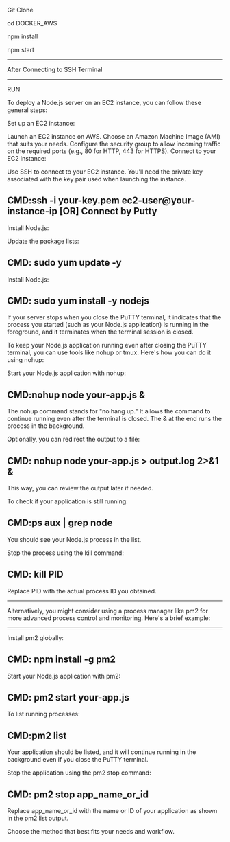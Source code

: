 Git Clone

cd DOCKER_AWS

npm install

npm start

---

After Connecting to SSH Terminal

---

RUN

To deploy a Node.js server on an EC2 instance, you can follow these general steps:

Set up an EC2 instance:

Launch an EC2 instance on AWS.
Choose an Amazon Machine Image (AMI) that suits your needs.
Configure the security group to allow incoming traffic on the required ports (e.g., 80 for HTTP, 443 for HTTPS).
Connect to your EC2 instance:

Use SSH to connect to your EC2 instance. You'll need the private key associated with the key pair used when launching the instance.

## CMD:ssh -i your-key.pem ec2-user@your-instance-ip [OR] Connect by Putty

Install Node.js:

Update the package lists:

## CMD: sudo yum update -y

Install Node.js:

## CMD: sudo yum install -y nodejs

If your server stops when you close the PuTTY terminal, it indicates that the process you started (such as your Node.js application) is running in the foreground, and it terminates when the terminal session is closed.

To keep your Node.js application running even after closing the PuTTY terminal, you can use tools like nohup or tmux. Here's how you can do it using nohup:

Start your Node.js application with nohup:

## CMD:nohup node your-app.js &

The nohup command stands for "no hang up." It allows the command to continue running even after the terminal is closed. The & at the end runs the process in the background.

Optionally, you can redirect the output to a file:

## CMD: nohup node your-app.js > output.log 2>&1 &

This way, you can review the output later if needed.

To check if your application is still running:

## CMD:ps aux | grep node

You should see your Node.js process in the list.

Stop the process using the kill command:

## CMD: kill PID

Replace PID with the actual process ID you obtained.

---

Alternatively, you might consider using a process manager like pm2 for more advanced process control and monitoring. Here's a brief example:

---

Install pm2 globally:

## CMD: npm install -g pm2

Start your Node.js application with pm2:

## CMD: pm2 start your-app.js

To list running processes:

## CMD:pm2 list

Your application should be listed, and it will continue running in the background even if you close the PuTTY terminal.

Stop the application using the pm2 stop command:

## CMD: pm2 stop app_name_or_id

Replace app_name_or_id with the name or ID of your application as shown in the pm2 list output.

Choose the method that best fits your needs and workflow.
